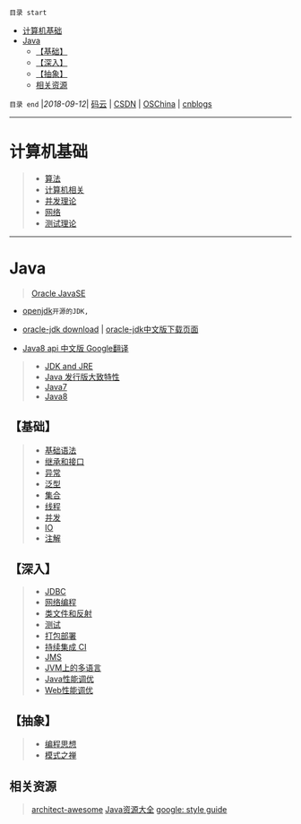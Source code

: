 `目录 start`
 
- [计算机基础](#计算机基础)
- [Java](#java)
    - [【基础】](#基础)
    - [【深入】](#深入)
    - [【抽象】](#抽象)
    - [相关资源](#相关资源)

`目录 end` |_2018-09-12_| [码云](https://gitee.com/gin9) | [CSDN](http://blog.csdn.net/kcp606) | [OSChina](https://my.oschina.net/kcp1104) | [cnblogs](http://www.cnblogs.com/kuangcp)
****************************************
# 计算机基础

>- [算法](/Skills/CS/Arithmetic.md)  
>- [计算机相关](/Skills/CS/Computer.md)  
>- [并发理论](/Skills/CS/Concurrent.md)  
>- [网络](/Skills/CS/Network.md)  
>- [测试理论](/Skills/CS/TestTheory.md)  

*************************************
# Java
> [Oracle JavaSE](http://www.oracle.com/technetwork/java/javase/overview/index.html)
- [openjdk](http://openjdk.java.net/)`开源的JDK, `
- [oracle-jdk download](http://www.oracle.com/technetwork/java/javase/downloads/index.html) | [oracle-jdk中文版下载页面](http://www.oracle.com/technetwork/cn/java/javase/downloads/index.html)

- [Java8 api 中文版 Google翻译](https://blog.fondme.cn/posts/21004/)

>- [JDK and JRE](/Java/AdvancedLearning/JDKAndJRE.md)
>- [Java 发行版大致特性](/Java/AdvancedLearning/JavaReleaseVersion.md)  
>- [Java7](/Java/AdvancedLearning/Java7.md)
>- [Java8](/Java/AdvancedLearning/Java8.md)

## 【基础】
>- [基础语法](/Java/AdvancedLearning/GrammarAndType.md)  
>- [继承和接口](/Java/AdvancedLearning/ExtendsAndInterface.md)  
>- [异常](/Java/AdvancedLearning/Exception.md)  
>- [泛型](/Java/AdvancedLearning/Generics.md)  
>- [集合](/Java/AdvancedLearning/Collection.md)  
>- [线程](/Java/AdvancedLearning/Thread.md)  
>- [并发](/Java/AdvancedLearning/Concurrents.md)  
>- [IO](/Java/AdvancedLearning/IO.md)  
>- [注解](/Java/AdvancedLearning/Annotation.md)  

## 【深入】
>- [JDBC](/Java/AdvancedLearning/JDBC.md)  
>- [网络编程](/Java/AdvancedLearning/Socket.md)  
>- [类文件和反射](/Java/AdvancedLearning/ClassFile.md)  
>- [测试](/Java/AdvancedLearning/JavaTest.md)  
>- [打包部署](/Java/AdvancedLearning/Deploy.md)  
>- [持续集成 CI](/Java/AdvancedLearning/ContinuousIntegration.md)  
>- [JMS](/Java/AdvancedLearning/JMS.md)  
>- [JVM上的多语言](/Java/AdvancedLearning/MultipleLanguage.md)   
>- [Java性能调优](/Java/AdvancedLearning/JavaPerformance.md)  
>- [Web性能调优](/Java/AdvancedLearning/WebPerformance.md)  

## 【抽象】
>- [编程思想](/Java/AdvancedLearning/ProgramThinking.md)  
>- [模式之禅](/Java/ZenOfPattern.md)


## 相关资源
> [architect-awesome](https://github.com/xingshaocheng/architect-awesome)
> [Java资源大全](http://www.codeceo.com/article/java-resource-collection.html)
> [google: style guide](https://google.github.io/styleguide/javaguide.html)
